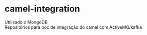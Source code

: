 # camel-integration
Utilizado o MongoDB  
Repositórios para poc de integração do camel com ActiveMQ/kafka
